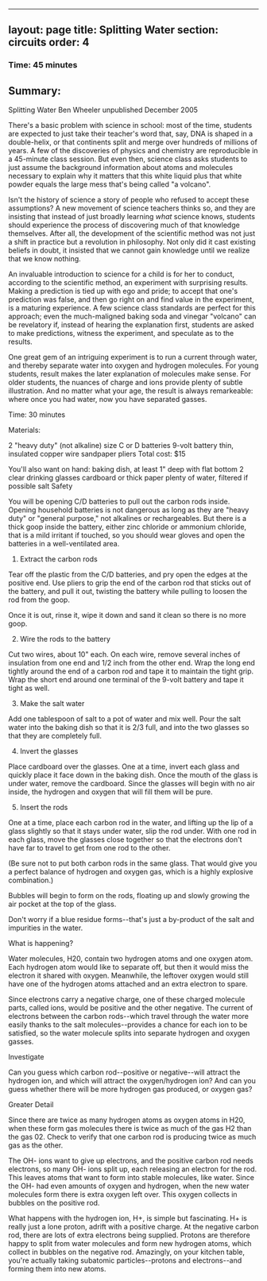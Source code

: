 
---
layout: page
title: Splitting Water
section: circuits
order: 4
---

### Time: 45 minutes

Summary:
--------

Splitting Water
Ben Wheeler
unpublished
December 2005

There's a basic problem with science in school: most of the time, students are expected to just take their teacher's word that, say, DNA is shaped in a double-helix, or that continents split and merge over hundreds of millions of years. A few of the discoveries of physics and chemistry are reproducible in a 45-minute class session. But even then, science class asks students to just assume the background information about atoms and molecules necessary to explain why it matters that this white liquid plus that white powder equals the large mess that's being called "a volcano".

Isn't the history of science a story of people who refused to accept these assumptions? A new movement of science teachers thinks so, and they are insisting that instead of just broadly learning *what* science knows, students should experience the process of discovering much of that knowledge themselves. After all, the development of the scientific method was not just a shift in practice but a revolution in philosophy. Not only did it cast existing beliefs in doubt, it insisted that we cannot gain knowledge until we realize that we know nothing.

An invaluable introduction to science for a child is for her to conduct, according to the scientific method, an experiment with surprising results. Making a prediction is tied up with ego and pride; to accept that one's prediction was false, and then go right on and find value in the experiment, is a maturing experience. A few science class standards are perfect for this approach; even the much-maligned baking soda and vinegar "volcano" can be revelatory if, instead of hearing the explanation first, students are asked to make predictions, witness the experiment, and speculate as to the results.

One great gem of an intriguing experiment is to run a current through water, and thereby separate water into oxygen and hydrogen molecules. For young students, result makes the later explanation of molecules make sense. For older students, the nuances of charge and ions provide plenty of subtle illustration. And no matter what your age, the result is always remarkeable: where once you had water, now you have separated gasses.

Time: 30 minutes

Materials:

2 "heavy duty" (not alkaline) size C or D batteries
9-volt battery
thin, insulated copper wire
sandpaper
pliers
Total cost: $15

You'll also want on hand:
baking dish, at least 1" deep with flat bottom
2 clear drinking glasses
cardboard or thick paper
plenty of water, filtered if possible
salt
Safety

You will be opening C/D batteries to pull out the carbon rods inside. Opening household batteries is not dangerous as long as they are "heavy duty" or "general purpose," not alkalines or rechargeables. But there is a thick goop inside the battery, either zinc chloride or ammonium chloride, that is a mild irritant if touched, so you should wear gloves and open the batteries in a well-ventilated area.

1. Extract the carbon rods

Tear off the plastic from the C/D batteries, and pry open the edges at the positive end. Use pliers to grip the end of the carbon rod that sticks out of the battery, and pull it out, twisting the battery while pulling to loosen the rod from the goop.

Once it is out, rinse it, wipe it down and sand it clean so there is no more goop.

2. Wire the rods to the battery

Cut two wires, about 10" each. On each wire, remove several inches of insulation from one end and 1/2 inch from the other end. Wrap the long end tightly around the end of a carbon rod and tape it to maintain the tight grip. Wrap the short end around one terminal of the 9-volt battery and tape it tight as well.

3. Make the salt water

Add one tablespoon of salt to a pot of water and mix well. Pour the salt water into the baking dish so that it is 2/3 full, and into the two glasses so that they are completely full.

4. Invert the glasses

Place cardboard over the glasses. One at a time, invert each glass and quickly place it face down in the baking dish. Once the mouth of the glass is under water, remove the cardboard. Since the glasses will begin with no air inside, the hydrogen and oxygen that will fill them will be pure.

5. Insert the rods

One at a time, place each carbon rod in the water, and lifting up the lip of a glass slightly so that it stays under water, slip the rod under. With one rod in each glass, move the glasses close together so that the electrons don't have far to travel to get from one rod to the other.

(Be sure not to put both carbon rods in the same glass. That would give you a perfect balance of hydrogen and oxygen gas, which is a highly explosive combination.)

Bubbles will begin to form on the rods, floating up and slowly growing the air pocket at the top of the glass.

Don't worry if a blue residue forms--that's just a by-product of the salt and impurities in the water.

What is happening?

Water molecules, H20, contain two hydrogen atoms and one oxygen atom. Each hydrogen atom would like to separate off, but then it would miss the electron it shared with oxygen. Meanwhile, the leftover oxygen would still have one of the hydrogen atoms attached and an extra electron to spare.

Since electrons carry a negative charge, one of these charged molecule parts, called ions, would be positive and the other negative. The current of electrons between the carbon rods--which travel through the water more easily thanks to the salt molecules--provides a chance for each ion to be satisfied, so the water molecule splits into separate hydrogen and oxygen gasses.

Investigate

Can you guess which carbon rod--positive or negative--will attract the hydrogen ion, and which will attract the oxygen/hydrogen ion? And can you guess whether there will be more hydrogen gas produced, or oxygen gas?

Greater Detail

Since there are twice as many hydrogen atoms as oxygen atoms in H20, when these form gas molecules there is twice as much of the gas H2 than the gas 02. Check to verify that one carbon rod is producing twice as much gas as the other.

The OH- ions want to give up electrons, and the positive carbon rod needs electrons, so many OH- ions split up, each releasing an electron for the rod. This leaves atoms that want to form into stable molecules, like water. Since the OH- had even amounts of oxygen and hydrogen, when the new water molecules form there is extra oxygen left over. This oxygen collects in bubbles on the positive rod.

What happens with the hydrogen ion, H+, is simple but fascinating. H+ is really just a lone proton, adrift with a positive charge. At the negative carbon rod, there are lots of extra electrons being supplied. Protons are therefore happy to split from water molecules and form new hydrogen atoms, which collect in bubbles on the negative rod. Amazingly, on your kitchen table, you're actually taking subatomic particles--protons and electrons--and forming them into new atoms.
